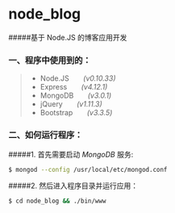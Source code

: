 # node_blog
#####基于 Node.JS 的博客应用开发


### 一、程序中使用到的：
> * Node.JS&emsp;&emsp;_(v0.10.33)_
> * Express&emsp;&emsp;_(v4.12.1)_
> * MongoDB&emsp;&emsp;_(v3.0.1)_
> * jQuery&emsp;&emsp;_(v1.11.3)_
> * Bootstrap&emsp;&emsp;_(v3.3.5)_

### 二、如何运行程序：
#####1. 首先需要启动 *MongoDB* 服务:

```bash
$ mongod --config /usr/local/etc/mongod.conf
```

#####2. 然后进入程序目录并运行应用：

```bash
$ cd node_blog && ./bin/www
```
